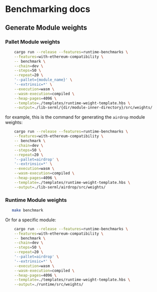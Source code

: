 # Benchmarking docs

## Generate Module weights

### Pallet Module weights

```bash
    cargo run --release --features=runtime-benchmarks \
    --features=with-ethereum-compatibility \
    -- benchmark \
    --chain=dev \
    --steps=50 \
    --repeat=20 \
    '--pallet={module_name}' \
    '--extrinsic=*' \
    --execution=wasm \
    --wasm-execution=compiled \
    --heap-pages=4096 \
    --template=./templates/runtime-weight-template.hbs \
    --output=./lib-serml/{dir/module-inner-directory}/src/weights/
```

for example, this is the command for generating the `airdrop` module weights:

```bash
    cargo run --release --features=runtime-benchmarks \
    --features=with-ethereum-compatibility \
    -- benchmark \
    --chain=dev \
    --steps=50 \
    --repeat=20 \
    '--pallet=airdrop' \
    '--extrinsic=*' \
    --execution=wasm \
    --wasm-execution=compiled \
    --heap-pages=4096 \
    --template=./templates/runtime-weight-template.hbs \
    --output=./lib-serml/airdrop/src/weights/
```

### Runtime Module weights

```bash
   make benchmark
```

Or for a specific module:

```bash
    cargo run --release --features=runtime-benchmarks \
    --features=with-ethereum-compatibility \
    -- benchmark \
    --chain=dev \
    --steps=50 \
    --repeat=20 \
    '--pallet=airdrop' \
    '--extrinsic=*' \
    --execution=wasm \
    --wasm-execution=compiled \
    --heap-pages=4096 \
    --template=./templates/runtime-weight-template.hbs \
    --output=./runtime/src/weights/
```
